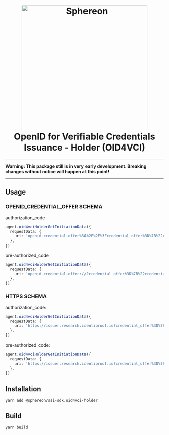 <!--suppress HtmlDeprecatedAttribute -->
<h1 align="center">
  <br>
  <a href="https://www.sphereon.com"><img src="https://sphereon.com/content/themes/sphereon/assets/img/logo.svg" alt="Sphereon" width="400"></a>
  <br>OpenID for Verifiable Credentials Issuance - Holder (OID4VCI)
  <br>
</h1>

---

**Warning: This package still is in very early development. Breaking changes without notice will happen at this point!**

---

## Usage

### OPENID_CREDENTIAL_OFFER SCHEMA

authorization_code

```typescript
agent.oid4vciHolderGetInitiationData({
  requestData: {
    uri: 'openid-credential-offer%3A%2F%2F%3Fcredential_offer%3D%7B%22credential_issuer%22%3A%22https%3A%2F%2Fissuer.research.identiproof.io%22%2C%22credentials%22%3A%5B%7B%22format%22%3A%22jwt_vc_json%22%2C%22types%22%3A%5B%22VerifiableCredential%22%2C%22UniversityDegreeCredential%22%5D%7D%5D%2C%22grants%22%3A%7B%22authorization_code%22%3A%7B%22issuer_state%22%3A%22eyJhbGciOiJSU0Et...FYUaBy%22%7D%7D%7D',
  },
})
```

pre-authorized_code

```typescript
agent.oid4vciHolderGetInitiationData({
  requestData: {
    uri: 'openid-credential-offer://?credential_offer%3D%7B%22credential_issuer%22%3A%22https%3A%2F%2Fissuer.research.identiproof.io%22%2C%22credentials%22%3A%5B%7B%22format%22%3A%22jwt_vc_json%22%2C%22types%22%3A%5B%22VerifiableCredential%22%2C%22UniversityDegreeCredential%22%5D%7D%5D%2C%22grants%22%3A%7B%22urn%3Aietf%3Aparams%3Aoauth%3Agrant-type%3Apre-authorized_code%22%3A%7B%22pre-authorized_code%22%3A%22adhjhdjajkdkhjhdj%22%2C%22user_pin_required%22%3Atrue%7D%7D%7D',
  },
})
```

### HTTPS SCHEMA

authorization_code:

```typescript
agent.oid4vciHolderGetInitiationData({
  requestData: {
    uri: 'https://issuer.research.identiproof.io?credential_offer%3D%7B%22credential_issuer%22%3A%22https%3A%2F%2Fissuer.research.identiproof.io%22%2C%22credentials%22%3A%5B%7B%22format%22%3A%22jwt_vc_json%22%2C%22types%22%3A%5B%22VerifiableCredential%22%2C%22UniversityDegreeCredential%22%5D%7D%5D%2C%22grants%22%3A%7B%22authorization_code%22%3A%7B%22issuer_state%22%3A%22eyJhbGciOiJSU0Et...FYUaBy%22%7D%7D%7D',
  },
})
```

pre-authorized_code:

```typescript
agent.oid4vciHolderGetInitiationData({
  requestData: {
    uri: 'https://issuer.research.identiproof.io?credential_offer%3D%7B%22credential_issuer%22%3A%22https%3A%2F%2Fissuer.research.identiproof.io%22%2C%22credentials%22%3A%5B%7B%22format%22%3A%22jwt_vc_json%22%2C%22types%22%3A%5B%22VerifiableCredential%22%2C%22UniversityDegreeCredential%22%5D%7D%5D%2C%22grants%22%3A%7B%22urn%3Aietf%3Aparams%3Aoauth%3Agrant-type%3Apre-authorized_code%22%3A%7B%22pre-authorized_code%22%3A%22adhjhdjajkdkhjhdj%22%2C%22user_pin_required%22%3Atrue%7D%7D%7D',
  },
})
```

## Installation

```shell
yarn add @sphereon/ssi-sdk.oid4vci-holder
```

## Build

```shell
yarn build
```
